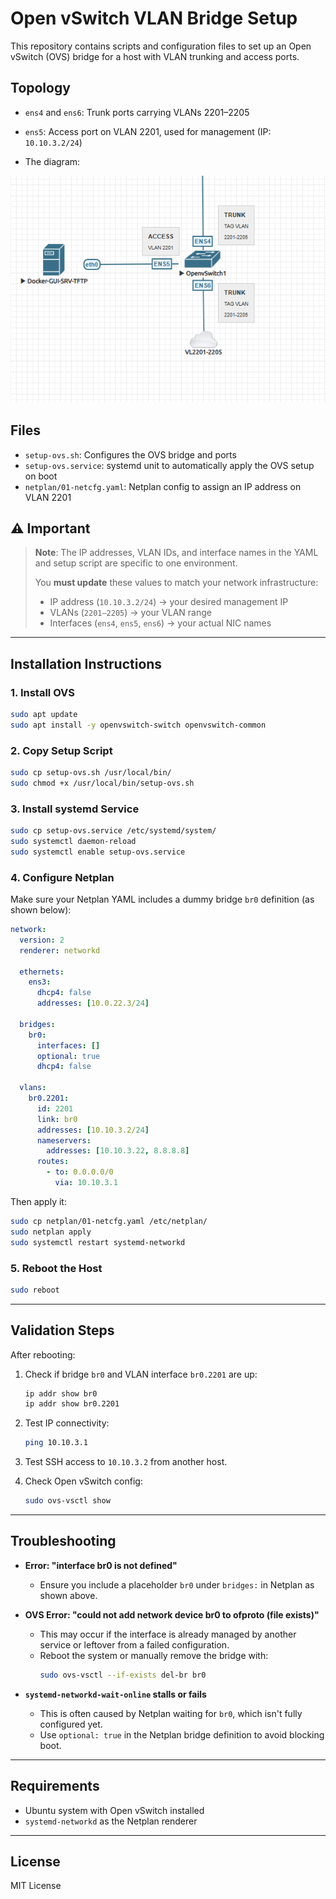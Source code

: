 # Open vSwitch VLAN Bridge Setup

This repository contains scripts and configuration files to set up an Open vSwitch (OVS) bridge for a host with VLAN trunking and access ports.

## Topology

- `ens4` and `ens6`: Trunk ports carrying VLANs 2201–2205
- `ens5`: Access port on VLAN 2201, used for management (IP: `10.10.3.2/24`)

- The diagram:

![diagram](images/diagram.png)

## Files

- `setup-ovs.sh`: Configures the OVS bridge and ports
- `setup-ovs.service`: systemd unit to automatically apply the OVS setup on boot
- `netplan/01-netcfg.yaml`: Netplan config to assign an IP address on VLAN 2201

## ⚠️ Important

> **Note**: The IP addresses, VLAN IDs, and interface names in the YAML and setup script are specific to one environment.
>
> You **must update** these values to match your network infrastructure:
>
> - IP address (`10.10.3.2/24`) → your desired management IP
> - VLANs (`2201–2205`) → your VLAN range
> - Interfaces (`ens4`, `ens5`, `ens6`) → your actual NIC names

---

## Installation Instructions

### 1. Install OVS

```bash
sudo apt update
sudo apt install -y openvswitch-switch openvswitch-common
```

### 2. Copy Setup Script

```bash
sudo cp setup-ovs.sh /usr/local/bin/
sudo chmod +x /usr/local/bin/setup-ovs.sh
```

### 3. Install systemd Service

```bash
sudo cp setup-ovs.service /etc/systemd/system/
sudo systemctl daemon-reload
sudo systemctl enable setup-ovs.service
```

### 4. Configure Netplan

Make sure your Netplan YAML includes a dummy bridge `br0` definition (as shown below):

```yaml
network:
  version: 2
  renderer: networkd

  ethernets:
    ens3:
      dhcp4: false
      addresses: [10.0.22.3/24]

  bridges:
    br0:
      interfaces: []
      optional: true
      dhcp4: false

  vlans:
    br0.2201:
      id: 2201
      link: br0
      addresses: [10.10.3.2/24]
      nameservers:
        addresses: [10.10.3.22, 8.8.8.8]
      routes:
        - to: 0.0.0.0/0
          via: 10.10.3.1
```

Then apply it:

```bash
sudo cp netplan/01-netcfg.yaml /etc/netplan/
sudo netplan apply
sudo systemctl restart systemd-networkd
```

### 5. Reboot the Host

```bash
sudo reboot
```

---

## Validation Steps

After rebooting:

1. Check if bridge `br0` and VLAN interface `br0.2201` are up:
   ```bash
   ip addr show br0
   ip addr show br0.2201
   ```

2. Test IP connectivity:
   ```bash
   ping 10.10.3.1
   ```

3. Test SSH access to `10.10.3.2` from another host.

4. Check Open vSwitch config:
   ```bash
   sudo ovs-vsctl show
   ```

---

## Troubleshooting

- **Error: "interface br0 is not defined"**
  - Ensure you include a placeholder `br0` under `bridges:` in Netplan as shown above.

- **OVS Error: "could not add network device br0 to ofproto (file exists)"**
  - This may occur if the interface is already managed by another service or leftover from a failed configuration.
  - Reboot the system or manually remove the bridge with:
    ```bash
    sudo ovs-vsctl --if-exists del-br br0
    ```

- **`systemd-networkd-wait-online` stalls or fails**
  - This is often caused by Netplan waiting for `br0`, which isn't fully configured yet.
  - Use `optional: true` in the Netplan bridge definition to avoid blocking boot.

---

## Requirements

- Ubuntu system with Open vSwitch installed
- `systemd-networkd` as the Netplan renderer

---

## License

MIT License
